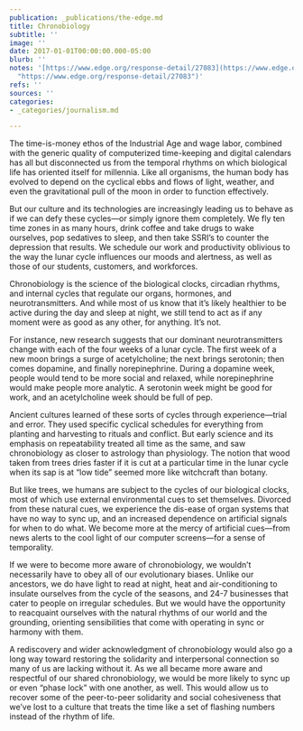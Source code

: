 ```yaml
---
publication: _publications/the-edge.md
title: Chronobiology
subtitle: ''
image: ''
date: 2017-01-01T00:00:00.000-05:00
blurb: ''
notes: '[https://www.edge.org/response-detail/27083](https://www.edge.org/response-detail/27083
  "https://www.edge.org/response-detail/27083")'
refs: ''
sources: ''
categories:
- _categories/journalism.md

---
```

The time-is-money ethos of the Industrial Age and wage labor, combined with the generic quality of computerized time-keeping and digital calendars has all but disconnected us from the temporal rhythms on which biological life has oriented itself for millennia. Like all organisms, the human body has evolved to depend on the cyclical ebbs and flows of light, weather, and even the gravitational pull of the moon in order to function effectively.

But our culture and its technologies are increasingly leading us to behave as if we can defy these cycles—or simply ignore them completely. We fly ten time zones in as many hours, drink coffee and take drugs to wake ourselves, pop sedatives to sleep, and then take SSRI’s to counter the depression that results. We schedule our work and productivity oblivious to the way the lunar cycle influences our moods and alertness, as well as those of our students, customers, and workforces.

Chronobiology is the science of the biological clocks, circadian rhythms, and internal cycles that regulate our organs, hormones, and neurotransmitters. And while most of us know that it’s likely healthier to be active during the day and sleep at night, we still tend to act as if any moment were as good as any other, for anything. It’s not.

For instance, new research suggests that our dominant neurotransmitters change with each of the four weeks of a lunar cycle. The first week of a new moon brings a surge of acetylcholine; the next brings serotonin; then comes dopamine, and finally norepinephrine. During a dopamine week, people would tend to be more social and relaxed, while norepinephrine would make people more analytic. A serotonin week might be good for work, and an acetylcholine week should be full of pep.

Ancient cultures learned of these sorts of cycles through experience—trial and error. They used specific cyclical schedules for everything from planting and harvesting to rituals and conflict. But early science and its emphasis on repeatability treated all time as the same, and saw chronobiology as closer to astrology than physiology. The notion that wood taken from trees dries faster if it is cut at a particular time in the lunar cycle when its sap is at “low tide” seemed more like witchcraft than botany.

But like trees, we humans are subject to the cycles of our biological clocks, most of which use external environmental cues to set themselves. Divorced from these natural cues, we experience the dis-ease of organ systems that have no way to sync up, and an increased dependence on artificial signals for when to do what. We become more at the mercy of artificial cues—from news alerts to the cool light of our computer screens—for a sense of temporality.

If we were to become more aware of chronobiology, we wouldn’t necessarily have to obey all of our evolutionary biases. Unlike our ancestors, we do have light to read at night, heat and air-conditioning to insulate ourselves from the cycle of the seasons, and 24-7 businesses that cater to people on irregular schedules. But we would have the opportunity to reacquaint ourselves with the natural rhythms of our world and the grounding, orienting sensibilities that come with operating in sync or harmony with them.

A rediscovery and wider acknowledgment of chronobiology would also go a long way toward restoring the solidarity and interpersonal connection so many of us are lacking without it. As we all became more aware and respectful of our shared chronobiology, we would be more likely to sync up or even “phase lock” with one another, as well. This would allow us to recover some of the peer-to-peer solidarity and social cohesiveness that we’ve lost to a culture that treats the time like a set of flashing numbers instead of the rhythm of life.